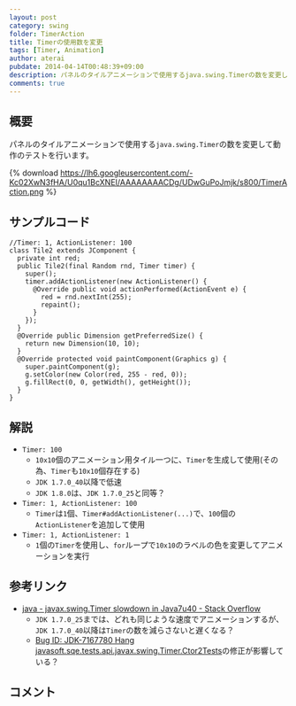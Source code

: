 ```yaml
---
layout: post
category: swing
folder: TimerAction
title: Timerの使用数を変更
tags: [Timer, Animation]
author: aterai
pubdate: 2014-04-14T00:48:39+09:00
description: パネルのタイルアニメーションで使用するjava.swing.Timerの数を変更して動作のテストを行います。
comments: true
---
```

## 概要
パネルのタイルアニメーションで使用する`java.swing.Timer`の数を変更して動作のテストを行います。

{% download https://lh6.googleusercontent.com/-Kc02XwN3fHA/U0qu1BcXNEI/AAAAAAAACDg/UDwGuPoJmjk/s800/TimerAction.png %}

## サンプルコード
<pre class="prettyprint"><code>//Timer: 1, ActionListener: 100
class Tile2 extends JComponent {
  private int red;
  public Tile2(final Random rnd, Timer timer) {
    super();
    timer.addActionListener(new ActionListener() {
      @Override public void actionPerformed(ActionEvent e) {
        red = rnd.nextInt(255);
        repaint();
      }
    });
  }
  @Override public Dimension getPreferredSize() {
    return new Dimension(10, 10);
  }
  @Override protected void paintComponent(Graphics g) {
    super.paintComponent(g);
    g.setColor(new Color(red, 255 - red, 0));
    g.fillRect(0, 0, getWidth(), getHeight());
  }
}
</code></pre>

## 解説
- `Timer: 100`
    - `10x10`個のアニメーション用タイル一つに、`Timer`を生成して使用(その為、`Timer`も`10x10`個存在する)
    - `JDK 1.7.0_40`以降で低速
    - `JDK 1.8.0`は、`JDK 1.7.0_25`と同等？
- `Timer: 1, ActionListener: 100`
    - `Timer`は`1`個、`Timer#addActionListener(...)`で、`100`個の`ActionListener`を追加して使用
- `Timer: 1, ActionListener: 1`
    - `1`個の`Timer`を使用し、`for`ループで`10x10`のラベルの色を変更してアニメーションを実行

<!-- dummy comment line for breaking list -->

## 参考リンク
- [java - javax.swing.Timer slowdown in Java7u40 - Stack Overflow](http://stackoverflow.com/questions/18933986/javax-swing-timer-slowdown-in-java7u40)
    - `JDK 1.7.0_25`までは、どれも同じような速度でアニメーションするが、`JDK 1.7.0_40`以降は`Timer`の数を減らさないと遅くなる？
    - [Bug ID: JDK-7167780 Hang javasoft.sqe.tests.api.javax.swing.Timer.Ctor2Tests](http://bugs.sun.com/bugdatabase/view_bug.do?bug_id=7167780)の修正が影響している？

<!-- dummy comment line for breaking list -->

## コメント
